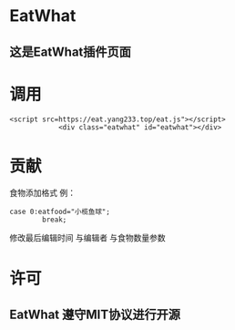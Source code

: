 # EatWhat
## 这是EatWhat插件页面
# 调用
```
<script src=https://eat.yang233.top/eat.js"></script>
            <div class="eatwhat" id="eatwhat"></div>
```
# 贡献
食物添加格式
例：
```
case 0:eatfood="小榄鱼球";
        break;
```
修改最后编辑时间 与编辑者 与食物数量参数

# 许可
## EatWhat 遵守MIT协议进行开源

